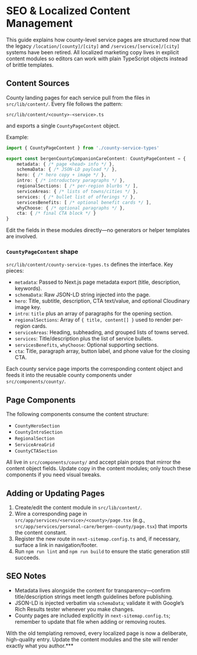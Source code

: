 # SEO & Localized Content Management

This guide explains how county-level service pages are structured now that the legacy `/location/[county]/[city]` and `/services/[service]/[city]` systems have been retired. All localized marketing copy lives in explicit content modules so editors can work with plain TypeScript objects instead of brittle templates.

## Content Sources

County landing pages for each service pull from the files in `src/lib/content/`. Every file follows the pattern:

```
src/lib/content/<county>-<service>.ts
```

and exports a single `CountyPageContent` object.

Example:

```ts
import { CountyPageContent } from './county-service-types'

export const bergenCountyCompanionCareContent: CountyPageContent = {
    metadata: { /* page <head> info */ },
    schemaData: { /* JSON-LD payload */ },
    hero: { /* hero copy + image */ },
    intro: { /* introductory paragraphs */ },
    regionalSections: [ /* per-region blurbs */ ],
    serviceAreas: { /* lists of towns/cities */ },
    services: { /* bullet list of offerings */ },
    servicesBenefits: [ /* optional benefit cards */ ],
    whyChoose: { /* optional paragraphs */ },
    cta: { /* final CTA block */ }
}
```

Edit the fields in these modules directly—no generators or helper templates are involved.

### `CountyPageContent` shape

`src/lib/content/county-service-types.ts` defines the interface. Key pieces:

- `metadata`: Passed to Next.js page metadata export (title, description, keywords).
- `schemaData`: Raw JSON-LD string injected into the page.
- `hero`: Title, subtitle, description, CTA text/value, and optional Cloudinary image key.
- `intro`: `title` plus an array of paragraphs for the opening section.
- `regionalSections`: Array of `{ title, content[] }` used to render per-region cards.
- `serviceAreas`: Heading, subheading, and grouped lists of towns served.
- `services`: Title/description plus the list of service bullets.
- `servicesBenefits`, `whyChoose`: Optional supporting sections.
- `cta`: Title, paragraph array, button label, and phone value for the closing CTA.

Each county service page imports the corresponding content object and feeds it into the reusable county components under `src/components/county/`.

## Page Components

The following components consume the content structure:

- `CountyHeroSection`
- `CountyIntroSection`
- `RegionalSection`
- `ServiceAreaGrid`
- `CountyCTASection`

All live in `src/components/county/` and accept plain props that mirror the content object fields. Update copy in the content modules; only touch these components if you need visual tweaks.

## Adding or Updating Pages

1. Create/edit the content module in `src/lib/content/`.
2. Wire a corresponding page in `src/app/services/<service>/<county>/page.tsx` (e.g., `src/app/services/personal-care/bergen-county/page.tsx`) that imports the content constant.
3. Register the new route in `next-sitemap.config.ts` and, if necessary, surface a link in navigation/footer.
4. Run `npm run lint` and `npm run build` to ensure the static generation still succeeds.

## SEO Notes

- Metadata lives alongside the content for transparency—confirm title/description strings meet length guidelines before publishing.
- JSON-LD is injected verbatim via `schemaData`; validate it with Google’s Rich Results tester whenever you make changes.
- County pages are included explicitly in `next-sitemap.config.ts`; remember to update that file when adding or removing routes.

With the old templating removed, every localized page is now a deliberate, high-quality entry. Update the content modules and the site will render exactly what you author.***
